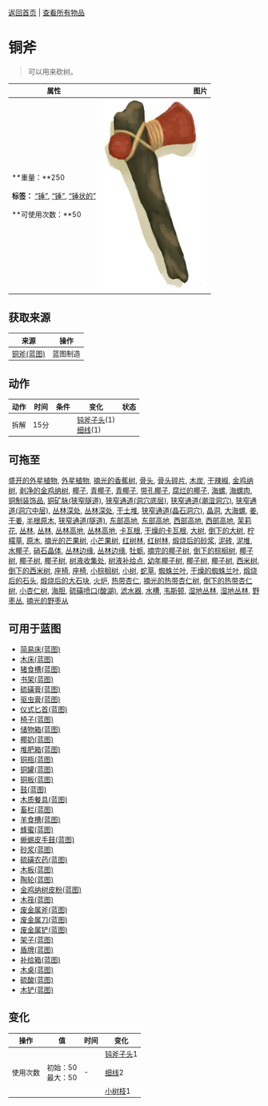 [返回首页](index.md)   |  [查看所有物品](object.md)
# 铜斧  
> 可以用来砍树。  
  
  属性  |   图片   
 ----  |  ----:   
 **重量：**250<br><br>**标签：**	[“锤”](tag_Hammer.md), [“锤”](tag_Axe.md), [“锤状的”](tag_AxeAdv.md)<br><br>**可使用次数：**50  |  ![](Sprite/CopperAxe.png)   
  
## 获取来源  
来源  |  操作  
----  |  ----  
[铜斧(蓝图)](Bp_CopperAxe.md)  |  蓝图制造  
## 动作  
动作  |  时间  |  条件  |  变化  |  状态  
----  |  ----  |  ----  |  ----  |  ----  
拆解  |  15分  |    |  [钝斧子头](AxeHeadBlunt.md)(1)<br>[细线](CordFiber.md)(1)  |    
## 可拖至  
[盛开的外星植物](AlienGrowth.md), [外星植物](AlienGrowthCleared.md), [摘光的香蕉树](BananaTreeCleared.md), [骨头](Bones.md), [骨头碎片](BoneSplinters.md), [木炭](Charcoal.md), [干辣椒](ChiliesDried.md), [金鸡纳树](CinchonaTree.md), [剥净的金鸡纳树](CinchonaTreeCleared.md), [椰子](Coconut.md), [青椰子](CoconutHusked.md), [青椰子](CoconutHusked.md), [带孔椰子](CoconutPerforated.md), [腐烂的椰子](CoconutRotten.md), [海螺](Conch.md), [海螺肉](ConchMeat.md), [铜制装饰品](CopperDecoration_Mold.md), [铜矿脉(狭窄隧道)](CopperVein.md), [狭窄通道(洞穴底层)](CrystalChamberEntranceClosed.md), [狭窄通道(潮湿洞穴)](DarkCaveCaveEntranceClosed.md), [狭窄通道(洞穴中层)](DarkChamberCaveEntranceClosed.md), [丛林深处](DeepJungle.md), [丛林深处](DeepJungle.md), [干土堆](DirtPile.md), [狭窄通道(晶石洞穴)](FloodedChamberEntranceClosed.md), [晶洞](Geode.md), [大海螺](GiantConch.md), [姜](Ginger.md), [干姜](GingerDried.md), [半根原木](HalfLog.md), [狭窄通道(隧道)](HighChamberEntranceClosed.md), [东部高地](HighlandsEastern.md), [东部高地](HighlandsEastern.md), [西部高地](HighlandsWestern.md), [西部高地](HighlandsWestern.md), [茉莉花](JasmineFlowers.md), [丛林](Jungle.md), [丛林](Jungle.md), [丛林高地](JungleHighlands.md), [丛林高地](JungleHighlands.md), [卡瓦根](KavaRoot.md), [干燥的卡瓦根](KavaRootDried.md), [大树](LargeTree.md), [倒下的大树](LargeTreeFelled.md), [柠檬草](LemongrassStalks.md), [原木](Log.md), [摘光的芒果树](MangoTreeCleared.md), [小芒果树](MangoTreeYoung.md), [红树林](Mangroves.md), [红树林](Mangroves.md), [煅烧后的砂浆](MortarBurnt.md), [泥砖](MudBrick.md), [泥堆](MudPile.md), [水椰子](NipaFruit.md), [硝石晶体](NiterCrystals.md), [丛林边缘](Outskirts.md), [丛林边缘](Outskirts.md), [牡蛎](Oyster.md), [摘完的椰子树](PalmTreeCleared.md), [倒下的棕榈树](PalmTreeFelled.md), [椰子树](PalmTreeNew.md), [椰子树](PalmTreeNewMultiEventOld.md), [椰子树](PalmTreeOld.md), [树液收集处](PalmTreeSapStation.md), [树液补给点](PalmTreeSapStationEmpty.md), [幼年椰子树](PalmTreeYoung.md), [椰子树](PalmTree_IH.md), [椰子树](PalmTree_Unique.md), [西米树](SagoPalm.md), [倒下的西米树](SagoPalmFelled.md), [座椅](Seat.md), [座椅](SeatPlaced.md), [小棕榈树](SmallPalm.md), [小树](SmallTree.md), [蛇草](SnakeGrass.md), [蜘蛛兰叶](SpiderLilyLeaves.md), [干燥的蜘蛛兰叶](SpiderLilyLeavesDried.md), [煅烧后的石头](StoneBurnt.md), [煅烧后的大石块](StoneHeavyBurnt.md), [火炉](StoveExtinguished.md), [热带杏仁](TropicalAlmonds.md), [摘光的热带杏仁树](TropicalAlmondTreeCleared.md), [倒下的热带杏仁树](TropicalAlmondTreeFelled.md), [小杏仁树](TropicalAlmondTreeYoung.md), [海胆](Urchin.md), [硫磺喷口(酸湖)](VentBrimstone.md), [滤水器](WaterFilter.md), [水槽](WateringTrough.md), [韦斯顿](Weston.md), [湿地丛林](Wetlands.md), [湿地丛林](Wetlands.md), [野枣丛](WildJujube.md), [摘光的野枣从](WildJujubeCleared.md)  
## 可用于蓝图  
- [简易床(蓝图)](Bp_BedRustic.md)  
- [木床(蓝图)](Bp_BedWooden.md)  
- [猪食槽(蓝图)](Bp_BoarFeeder.md)  
- [书架(蓝图)](Bp_Bookshelf.md)  
- [硫磺膏(蓝图)](Bp_BrimstoneGel.md)  
- [驱虫膏(蓝图)](Bp_BugRepellent.md)  
- [仪式匕首(蓝图)](Bp_CeremonialDagger.md)  
- [椅子(蓝图)](Bp_Chair.md)  
- [储物箱(蓝图)](Bp_Chest.md)  
- [椰奶(蓝图)](Bp_CoconutMilk.md)  
- [堆肥箱(蓝图)](Bp_CompostBin.md)  
- [铜瓶(蓝图)](Bp_CopperBottle.md)  
- [铜罐(蓝图)](Bp_CopperJar.md)  
- [铜板(蓝图)](Bp_CopperSheet.md)  
- [鼓(蓝图)](Bp_Drum.md)  
- [木质餐具(蓝图)](Bp_EatingUtensilsWooden.md)  
- [畜栏(蓝图)](Bp_Enclosure.md)  
- [羊食槽(蓝图)](Bp_GoatFeeder.md)  
- [蜂蜜(蓝图)](Bp_Honey.md)  
- [蜥蜴皮手鼓(蓝图)](Bp_LizardDrum.md)  
- [砂浆(蓝图)](Bp_Mortar.md)  
- [硫磺农药(蓝图)](Bp_PesticideBrimstone.md)  
- [木板(蓝图)](Bp_Planks.md)  
- [陶轮(蓝图)](Bp_PotteryWheel.md)  
- [金鸡纳树皮粉(蓝图)](Bp_Quinine.md)  
- [木筏(蓝图)](Bp_Raft.md)  
- [废金属斧(蓝图)](Bp_ScrapAxe.md)  
- [废金属刀(蓝图)](Bp_ScrapKnife.md)  
- [废金属铲(蓝图)](Bp_ScrapShovel.md)  
- [架子(蓝图)](Bp_Shelf.md)  
- [盾牌(蓝图)](Bp_Shield.md)  
- [补给箱(蓝图)](Bp_SupplyChest.md)  
- [木桌(蓝图)](Bp_Table.md)  
- [硫酸(蓝图)](Bp_Vitriol.md)  
- [木铲(蓝图)](Bp_WoodenShovel.md)  
  
  
## 变化  
操作  |  值  |  时间  |  变化  
----  |  ----  |  ----  |  ----  
使用次数  |  初始：50<br>最大：50  |  -  |  [钝斧子头](AxeHeadBlunt.md)1 <br><br>[细线](CordFiber.md)2 <br><br>[小树枝](Sticks.md)1   
